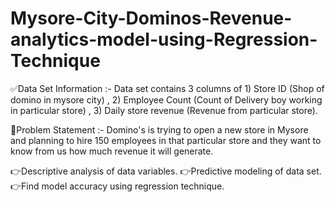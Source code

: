 # Mysore-City-Dominos-Revenue-analytics-model-using-Regression-Technique

✅Data Set Information :- Data set contains 3 columns of 1) Store ID (Shop of domino in mysore city) , 2) Employee Count (Count of Delivery boy working in particular store) , 3) Daily store revenue (Revenue from particular store).

📢Problem Statement :- Domino's is trying to open a new store in Mysore and planning to hire 150 employees in that particular store and they want to know from us how much revenue it will generate.

👉Descriptive analysis of data variables.
👉Predictive modeling of data set.
👉Find model accuracy using regression technique.
